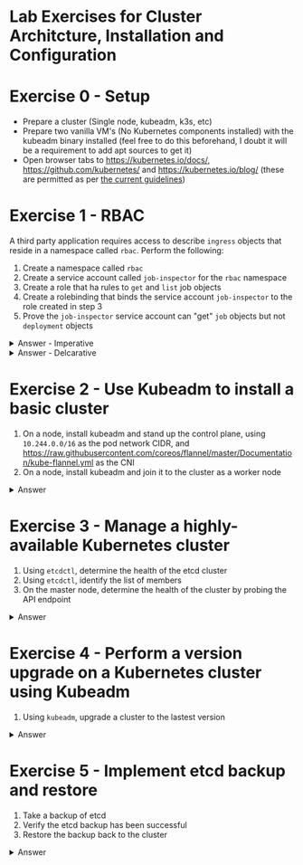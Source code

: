 # Lab Exercises for Cluster Architcture, Installation and Configuration

# Exercise 0 - Setup

* Prepare a cluster (Single node, kubeadm, k3s, etc)
* Prepare two vanilla VM's (No Kubernetes components installed) with the kubeadm binary installed (feel free to do this beforehand, I doubt it will be a requirement to add apt sources to get it)
* Open browser tabs to https://kubernetes.io/docs/, https://github.com/kubernetes/ and  https://kubernetes.io/blog/ (these are permitted as per [the current guidelines](https://docs.linuxfoundation.org/tc-docs/certification/certification-resources-allowed#certified-kubernetes-administrator-cka-and-certified-kubernetes-application-developer-ckad))

# Exercise 1 - RBAC

A third party application requires access to describe `ingress` objects that reside in a namespace called `rbac`. Perform the following:

1. Create a namespace called `rbac`
2. Create a service account called `job-inspector` for the `rbac` namespace
3. Create a role that ha rules to `get` and `list` job objects
4. Create a rolebinding that binds the service account `job-inspector` to the role created in step 3
5. Prove the `job-inspector` service account can "get" `job` objects but not `deployment` objects

<details><summary>Answer - Imperative</summary>

```shell
kubectl create namespace rbac
kubectl create sa job-inspector -n rbac
kubectl create role job-inspector --verb=get --verb=list --resource=jobs -n rbac
kubectl create rolebinding permit-job-inspector --role=job-inspector --serviceaccount=rbac:job-inspector -n rbac
kubectl --as=system:serviceaccount:rbac:job-inspector auth can-i get job -n rbac 
kubectl --as=system:serviceaccount:rbac:job-inspector auth can-i get deployment -n rbac
```
</details>


<details><summary>Answer - Delcarative</summary>

```yaml
apiVersion: v1
kind: Namespace
metadata:
  name: rbac
---
apiVersion: v1
kind: ServiceAccount
metadata:
  name: job-inspector
  namespace: rbac
---
apiVersion: rbac.authorization.k8s.io/v1
kind: Role
metadata:
  name: job-inspector
  namespace: rbac
rules:
  - apiGroups: ["batch"]
    resources: ["jobs"]
    verbs: ["get", "list"]
---
apiVersion: rbac.authorization.k8s.io/v1
kind: RoleBinding
metadata:
  name: permit-job-inspector
  namespace: rbac
roleRef:
  apiGroup: rbac.authorization.k8s.io
  kind: Role
  name: job-inspector
subjects:
  - kind: ServiceAccount
    name: job-inspector
    namespace: rbac
```
</details>

# Exercise 2 - Use Kubeadm to install a basic cluster

1. On a node, install kubeadm and stand up the control plane, using `10.244.0.0/16` as the pod network CIDR, and https://raw.githubusercontent.com/coreos/flannel/master/Documentation/kube-flannel.yml as the CNI
2. On a node, install kubeadm and join it to the cluster as a worker node

<details><summary>Answer</summary>

## Node 1:

Prep kubeadm (as mentioned above, I doubt we will need to do this part in the exam)

```shell
apt-get update && apt-get install -y apt-transport-https curl
curl -s https://packages.cloud.google.com/apt/doc/apt-key.gpg | apt-key add -
cat <<EOF >/etc/apt/sources.list.d/kubernetes.list
deb https://apt.kubernetes.io/ kubernetes-xenial main
EOF
apt-get update
apt-get install -y kubelet kubeadm kubectl
apt-mark hold kubelet kubeadm kubectl
```

Turn this node into a master

```shell
sudo kubeadm init --pod-network-cidr=10.244.0.0/16
...
  mkdir -p $HOME/.kube
  sudo cp -i /etc/kubernetes/admin.conf $HOME/.kube/config
  sudo chown $(id -u):$(id -g) $HOME/.kube/config
...
kubectl apply -f https://raw.githubusercontent.com/coreos/flannel/master/Documentation/kube-flannel.yml
...
Note the join command, ie:
kubeadm join 172.16.10.210:6443 --token 9tjntl.10plpxqy85g8a0ui \
    --discovery-token-ca-cert-hash sha256:381165c9a9f19a123bd0fee36fe36d15e918062dcc94711ff5b286ee1f86b92b 
```
## Node 2

Run the join command taken from the previous step

```shell
kubeadm join 172.16.10.210:6443 --token 9tjntl.10plpxqy85g8a0ui \
    --discovery-token-ca-cert-hash sha256:381165c9a9f19a123bd0fee36fe36d15e918062dcc94711ff5b286ee1f86b92b 
```

Validate by running `kubectl get no` on the master node:

```shell
kubectl get no
NAME      STATUS   ROLES                  AGE     VERSION
ubuntu    Ready    control-plane,master   9m53s   v1.20.2
ubuntu2   Ready    <none>                 50s     v1.20.2
```
</details>

# Exercise 3 - Manage a highly-available Kubernetes cluster

1. Using `etcdctl`, determine the health of the etcd cluster
2. Using `etcdctl`, identify the list of members   
3. On the master node, determine the health of the cluster by probing the API endpoint


<details><summary>Answer</summary>

```shell
etcdctl cluster-health

cluster is healthy
member <id> is healthy
member <id> is healthy
member <id> is healthy

etcdctl member list
<id>: name=etcd1 peerURLs=http://<ip>:2380 clientURLs=<ip>:2379
<id>: name=etcd0 peerURLs=http://<ip>:2380 clientURLs=<ip>:2379
<id>: name=etcd2 peerURLs=http://<ip>:2380 clientURLs=<ip>:2379

curl -k https://localhost:6443/healthz?verbose
[+]ping ok
[+]log ok
[+]etcd ok
[+]poststarthook/start-kube-apiserver-admission-initializer ok
...
```

</details>

#  Exercise 4 - Perform a version upgrade on a Kubernetes cluster using Kubeadm 

1. Using `kubeadm`, upgrade a cluster to the lastest version

<details><summary>Answer</summary>

If held, unhold the kubeadm version

```shell
sudo apt-mark unhold kubeadm
```

Upgrade the `kubeadm` version:

```shell
sudo apt-get install --only-upgrade kubeadm
```

`plan` the upgrade:

```shell
sudo kubeadm upgrade plan

Components that must be upgraded manually after you have upgraded the control plane with 'kubeadm upgrade apply':
COMPONENT   CURRENT       AVAILABLE
kubelet     1 x v1.19.0   v1.20.2

Upgrade to the latest stable version:

COMPONENT                 CURRENT   AVAILABLE
kube-apiserver            v1.19.7   v1.20.2
kube-controller-manager   v1.19.7   v1.20.2
kube-scheduler            v1.19.7   v1.20.2
kube-proxy                v1.19.7   v1.20.2
CoreDNS                   1.7.0     1.7.0
etcd                      3.4.9-1   3.4.13-0
```

Upgrade the cluster

```shell
kubeadm upgrade apply v1.20.2
```

Upgrade Kubelet:

```shell
sudo apt-get install --only-upgrade kubelet
```

</details>

# Exercise 5 - Implement etcd backup and restore

1. Take a backup of etcd
2. Verify the etcd backup has been successful
3. Restore the backup back to the cluster

<details><summary>Answer</summary>

Take a snapshot of etcd:

```shell
ETCDCTL_API=3 etcdctl snapshot save snapshot.db --cacert /etc/kubernetes/pki/etcd/server.crt --cert /etc/kubernetes/pki/etcd/ca.crt --key /etc/kubernetes/pki/etcd/ca.key
```

Verify the snapshot:

```shell
sudo ETCDCTL_API=3 etcdctl --write-out=table snapshot status snapshot.db
```

Perform a restore:

```shell
ETCDCTL_API=3 etcdctl snapshot restore snapshot.db
```

</details>
